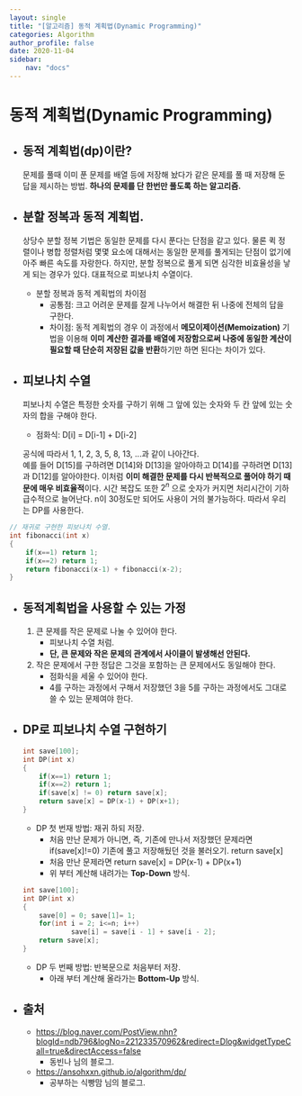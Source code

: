```yaml
---
layout: single
title: "[알고리즘] 동적 계획법(Dynamic Programming)"
categories: Algorithm
author_profile: false
date: 2020-11-04
sidebar:
    nav: "docs"
---
```


# 동적 계획법(Dynamic Programming)
- 동적 계획법(dp)이란?  
	- 
	문제를 풀때 이미 푼 문제를 배열 등에 저장해 놨다가 같은 문제를 풀 때 저장해 둔 답을 제시하는 방법.
**하나의 문제를 단 한번만 풀도록 하는 알고리즘.**


- 분할 정복과 동적 계획법.
	-    
	상당수 분할 정복 기법은 동일한 문제를 다시 푼다는 단점을 같고 있다. 
물론 퀵 정렬이나 병합 정렬처럼 몇몇 요소에 대해서는 동일한 문제를 풀게되는 단점이 없기에 아주 빠른 속도를 자랑한다.
하지만, 분할 정복으로 풀게 되면 심각한 비효율성을 낳게 되는 경우가 있다. 대표적으로 피보나치 수열이다.
	- 분할 정복과 동적 계획법의 차이점
		-  공통점: 크고 어려운 문제를 잘게 나누어서 해결한 뒤 나중에 전체의 답을 구한다.
		- 차이점: 동적 계획법의 경우 이 과정에서 **메모이제이션(Memoization)** 기법을 이용해 **이미 계산한 결과를 배열에 저장함으로써 나중에 동일한 계산이 필요할 때 단순히 저장된 값을 반환**하기만 하면 된다는 차이가 있다.


- 피보나치 수열
	- 
	피보나치 수열은 특정한 숫자를 구하기 위해 그 앞에 있는 숫자와 두 칸 앞에 있는 숫자의 합을 구해야 한다.
	
	- 점화식: D[i] = D[i-1] + D[i-2]
	
	공식에 따라서 1, 1, 2, 3, 5, 8, 13, ...과 같이 나아간다.   
	예를 들어 D[15]를 구하려면 D[14]와 D[13]을 알아야하고 D[14]를 구하려면 D[13]과 D[12]를 알아야한다. 이처럼 **이미 해결한 문제를 다시 반복적으로 풀어야 하기 때문에 매우 비효율적**이다.
	시간 복잡도 또한 $2^n$   으로 숫자가 커지면 처리시간이 기하급수적으로 늘어난다. n이 30정도만 되어도 사용이 거의 불가능하다.  따라서 우리는 DP를 사용한다.
```c++
// 재귀로 구현한 피보나치 수열.
int fibonacci(int x)
{
	if(x==1) return 1;
	if(x==2) return 1;
	return fibonacci(x-1) + fibonacci(x-2);
}
```

	
- 동적계획법을 사용할 수 있는 가정
	- 
	 1. 큰 문제를 작은 문제로 나눌 수 있어야 한다.
		- 피보나치 수열 처럼.
		- **단, 큰 문제와 작은 문제의 관계에서 사이클이 발생해선 안된다.**
	 2. 작은 문제에서 구한 정답은 그것을 포함하는 큰 문제에서도 동일해야 한다.
		 - 점화식을 세울 수 있어야 한다.
		 - 4를 구하는 과정에서 구해서 저장했던 3을 5를 구하는 과정에서도 그대로 쓸 수 있는 문제여야 한다.

- DP로 피보나치 수열 구현하기
	- 

    ```c++
    int save[100];
    int DP(int x)
    {
	    if(x==1) return 1;
	    if(x==2) return 1;
	    if(save[x] != 0) return save[x];
	    return save[x] = DP(x-1) + DP(x+1);
    }
    ```
    - DP 첫 번재 방법: 재귀 하되 저장.
	    -  처음 만난 문제가 아니면, 즉, 기존에 만나서 저장했던 문제라면 if(save[x]!=0) 기존에 풀고 저장해뒀던 것을 불러오기. return save[x]
	    -  처음 만난 문제라면 return save[x] = DP(x-1) + DP(x+1)
	    -  위 부터 계산해 내려가는 **Top-Down** 방식.
	  
	 ```c++
	 int save[100];
	 int DP(int x)
	 {
		 save[0] = 0; save[1]= 1;
		 for(int i = 2; i<=n; i++)
				 save[i] = save[i - 1] + save[i - 2];
		 return save[x];
	 }
	```
	- DP 두 번째 방법: 반복문으로 처음부터 저장.
		- 아래 부터 계산해 올라가는 **Bottom-Up** 방식.

- 출처
	- 
	- https://blog.naver.com/PostView.nhn?blogId=ndb796&logNo=221233570962&redirect=Dlog&widgetTypeCall=true&directAccess=false
		- 동빈나 님의 블로그.
	- https://ansohxxn.github.io/algorithm/dp/
		- 공부하는 식빵맘 님의 블로그.
